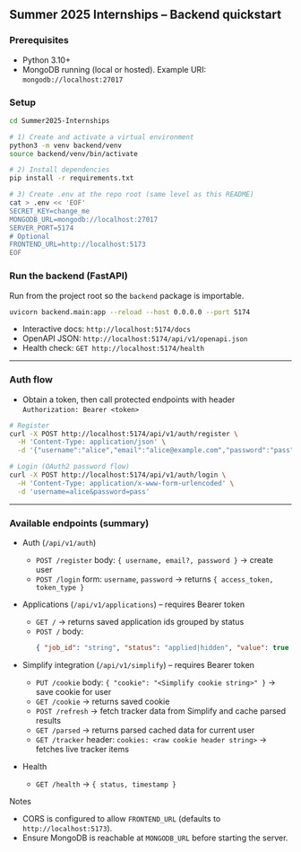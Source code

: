 ## Summer 2025 Internships – Backend quickstart

### Prerequisites
- Python 3.10+
- MongoDB running (local or hosted). Example URI: `mongodb://localhost:27017`

### Setup
```bash
cd Summer2025-Internships

# 1) Create and activate a virtual environment
python3 -m venv backend/venv
source backend/venv/bin/activate

# 2) Install dependencies
pip install -r requirements.txt

# 3) Create .env at the repo root (same level as this README)
cat > .env << 'EOF'
SECRET_KEY=change_me
MONGODB_URL=mongodb://localhost:27017
SERVER_PORT=5174
# Optional
FRONTEND_URL=http://localhost:5173
EOF
```

### Run the backend (FastAPI)
Run from the project root so the `backend` package is importable.
```bash
uvicorn backend.main:app --reload --host 0.0.0.0 --port 5174
```

- Interactive docs: `http://localhost:5174/docs`
- OpenAPI JSON: `http://localhost:5174/api/v1/openapi.json`
- Health check: `GET http://localhost:5174/health`

---

### Auth flow
- Obtain a token, then call protected endpoints with header `Authorization: Bearer <token>`

```bash
# Register
curl -X POST http://localhost:5174/api/v1/auth/register \
  -H 'Content-Type: application/json' \
  -d '{"username":"alice","email":"alice@example.com","password":"pass"}'

# Login (OAuth2 password flow)
curl -X POST http://localhost:5174/api/v1/auth/login \
  -H 'Content-Type: application/x-www-form-urlencoded' \
  -d 'username=alice&password=pass'
```

---

### Available endpoints (summary)

- Auth (`/api/v1/auth`)
  - `POST /register` body: `{ username, email?, password }` → create user
  - `POST /login` form: `username`, `password` → returns `{ access_token, token_type }`

- Applications (`/api/v1/applications`) – requires Bearer token
  - `GET /` → returns saved application ids grouped by status
  - `POST /` body:
    ```json
    { "job_id": "string", "status": "applied|hidden", "value": true }
    ```

- Simplify integration (`/api/v1/simplify`) – requires Bearer token
  - `PUT /cookie` body: `{ "cookie": "<Simplify cookie string>" }` → save cookie for user
  - `GET /cookie` → returns saved cookie
  - `POST /refresh` → fetch tracker data from Simplify and cache parsed results
  - `GET /parsed` → returns parsed cached data for current user
  - `GET /tracker` header: `cookies: <raw cookie header string>` → fetches live tracker items

- Health
  - `GET /health` → `{ status, timestamp }`

Notes
- CORS is configured to allow `FRONTEND_URL` (defaults to `http://localhost:5173`).
- Ensure MongoDB is reachable at `MONGODB_URL` before starting the server.

